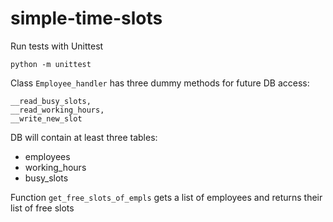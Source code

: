 # simple-time-slots

Run tests with Unittest
```
python -m unittest
```

Class `Employee_handler` has three dummy methods for future DB access:
```
__read_busy_slots,
__read_working_hours,
__write_new_slot
```
DB will contain at least three tables:
- employees
- working_hours
- busy_slots

Function `get_free_slots_of_empls` gets a list of employees and returns their list of free slots
